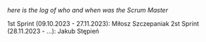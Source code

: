 *here is the log of who and when was the Scrum Master*

1st Sprint (09.10.2023 - 27.11.2023): Miłosz Szczepaniak
2st Sprint (28.11.2023 - ...): Jakub Stępień

